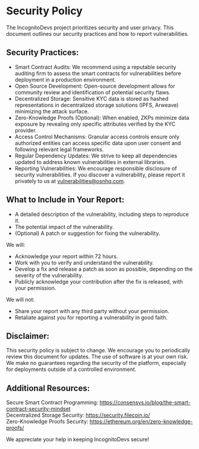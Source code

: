 # Security Policy
  
The IncognitoDevs project prioritizes security and user privacy. This document outlines our security practices and how to report vulnerabilities.  

##  Security Practices:  
  
- Smart Contract Audits: We recommend using a reputable security auditing firm to assess the smart contracts for vulnerabilities before deployment in a production environment.  
- Open Source Development: Open-source development allows for community review and identification of potential security flaws.  
- Decentralized Storage: Sensitive KYC data is stored as hashed representations in decentralized storage solutions (IPFS, Arweave) minimizing the attack surface.  
- Zero-Knowledge Proofs (Optional): When enabled, ZKPs minimize data exposure by revealing only specific attributes verified by the KYC provider.  
- Access Control Mechanisms: Granular access controls ensure only authorized entities can access specific data upon user consent and following relevant legal frameworks.  
- Regular Dependency Updates: We strive to keep all dependencies updated to address known vulnerabilities in external libraries.  
- Reporting Vulnerabilities:  We encourage responsible disclosure of security vulnerabilities. If you discover a vulnerability, please report it privately to us at vulnerabilities@osnhq.com.

## What to Include in Your Report:  
  
- A detailed description of the vulnerability, including steps to reproduce it.  
- The potential impact of the vulnerability.  
- (Optional) A patch or suggestion for fixing the vulnerability.  

We will:  
- Acknowledge your report within 72 hours.  
- Work with you to verify and understand the vulnerability.  
- Develop a fix and release a patch as soon as possible, depending on the severity of the vulnerability.  
- Publicly acknowledge your contribution after the fix is released, with your permission.  
  
We will not:  
- Share your report with any third party without your permission.  
- Retaliate against you for reporting a vulnerability in good faith.  

## Disclaimer:  
  
This security policy is subject to change. We encourage you to periodically review this document for updates. The use of software is at your own risk. We make no guarantees regarding the security of the platform, especially for deployments outside of a controlled environment.  

## Additional Resources:  
  
Secure Smart Contract Programming: https://consensys.io/blog/the-smart-contract-security-mindset  
Decentralized Storage Security: https://security.filecoin.io/  
Zero-Knowledge Proofs Security: https://ethereum.org/en/zero-knowledge-proofs/  
  
We appreciate your help in keeping IncognitoDevs secure!  

